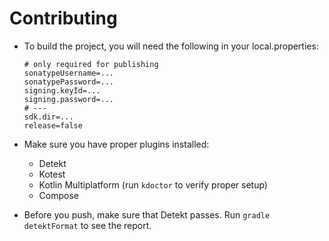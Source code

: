 # Contributing

* To build the project, you will need the following in your local.properties:
    ```properties
    # only required for publishing
    sonatypeUsername=...
    sonatypePassword=...
    signing.keyId=...
    signing.password=...
    # --- 
    sdk.dir=...
    release=false
    ```

* Make sure you have proper plugins installed:
    * Detekt
    * Kotest
    * Kotlin Multiplatform (run `kdoctor` to verify proper setup)
    * Compose


* Before you push, make sure that Detekt passes. Run `gradle detektFormat` to see the report.
